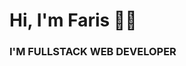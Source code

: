 <!DOCTYPE html>
<html>
<head>
	<link href="https://cdn.jsdelivr.net/npm/bootstrap@5.1.3/dist/css/bootstrap.min.css" rel="stylesheet" integrity="sha384-1BmE4kWBq78iYhFldvKuhfTAU6auU8tT94WrHftjDbrCEXSU1oBoqyl2QvZ6jIW3" crossorigin="anonymous">
</head>
<body>

<div class="container">
<h1>Hi, I'm Faris 👋🏾 </h1>
	<h3> I'M FULLSTACK WEB DEVELOPER<h3>
</div>
</body>
</html>
